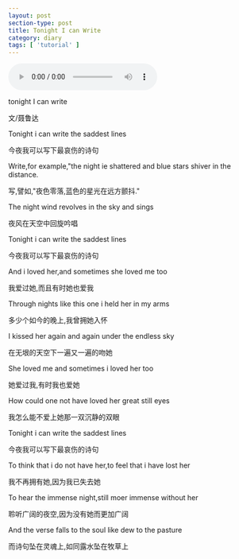 ```yaml
---
layout: post
section-type: post
title: Tonight I can Write 
category: diary
tags: [ 'tutorial' ]
---
```



<audio controls="controls" height="100" width="100">
  <source src="tonight.mp3" type="audio/mp3" >
Your browser does not support the audio tag.
</audio>


tonight I can write

文/聂鲁达

Tonight i can write the saddest lines

今夜我可以写下最哀伤的诗句

Write,for example,"the night ie shattered and blue stars shiver in the distance.

写,譬如,"夜色零落,蓝色的星光在远方颤抖."

The night wind revolves in the sky and sings

夜风在天空中回旋吟唱

Tonight i can write the saddest lines

今夜我可以写下最哀伤的诗句

And i loved her,and sometimes she loved me too

我爱过她,而且有时她也爱我

Through nights like this one i held her in my arms

多少个如今的晚上,我曾拥她入怀

I kissed her again and again under the endless sky

在无垠的天空下一遍又一遍的吻她

She loved me and sometimes i loved her too

她爱过我,有时我也爱她

How could one not have loved her great still eyes

我怎么能不爱上她那一双沉静的双眼

Tonight i can write the saddest lines

今夜我可以写下最哀伤的诗句

To think that i do not have her,to feel that i have lost her

我不再拥有她,因为我已失去她

To hear the immense night,still moer immense without her

聆听广阔的夜空,因为没有她而更加广阔

And the verse falls to the soul like dew to the pasture

而诗句坠在灵魂上,如同露水坠在牧草上

